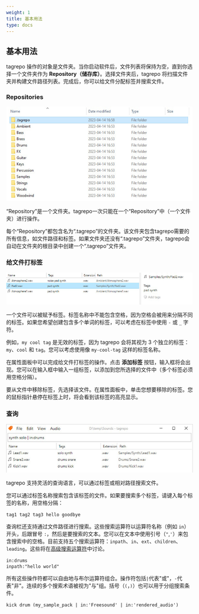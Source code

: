 ```yaml
---
weight: 1
title: 基本用法
type: docs
---
```


## 基本用法

tagrepo 操作的对象是文件夹。当你启动软件后，文件列表将保持为空，直到你选择一个文件夹作为 **Repository（储存库）**。选择文件夹后，tagrepo 将扫描文件夹并构建文件路径列表。完成后，你可以给文件分配标签并搜索文件。

### Repositories

![Windows资源管理器中存储库的截图，演示自动生成的“ .tagrepo”文件夹](manual-repository.jpg)

“Repository”是一个文件夹。tagrepo一次只能在一个“Repository”中（一个文件夹）进行操作。

每个“Repository”都包含名为“.tagrepo”的文件夹。该文件夹包含tagrepo需要的所有信息，如文件路径和标签。如果文件夹还没有“.tagrepo”文件夹，tagrepo会自动在文件夹的根目录中创建一个“.tagrepo”文件夹。

### 给文件打标签

![tagrepo 中的属性面板截图](manual-tagging.jpg)

一个文件可以被赋予标签。标签名称中不能包含空格，因为空格会被用来分隔不同的标签。如果您希望创建包含多个单词的标签，可以考虑在标签中使用 `-` 或 `_` 字符。

例如，`my cool tag` 是无效的标签，因为 tagrepo 会将其视为 3 个独立的标签：`my`、`cool` 和 `tag`。您可以考虑使用像 `my-cool-tag` 这样的标签名称。

在属性面板中可以完成给文件打标签的操作。点击 **添加标签** 按钮，输入框将会出现。您可以在输入框中输入一组标签，以添加到您所选择的文件中（多个标签必须用空格分隔）。

要从文件中移除标签，先选择该文件。在属性面板中，单击您想要移除的标签。您的鼠标指针悬停在标签上时，将会看到该标签的高亮显示。

### 查询

![tagrepo 中查询栏的屏幕截图](manual-query.jpg)

tagrepo 支持灵活的查询语言，可以通过标签或相对路径搜索文件。

您可以通过标签名称搜索包含该标签的文件。如果要搜索多个标签，请键入每个标签的名称，用空格分隔：

```
tag1 tag2 tag3 hello goodbye
```

查询栏还支持通过文件路径进行搜索。这些搜索运算符以运算符名称（例如 `in`）开头，后跟冒号 `:`，然后是要搜索的文本。您可以在文本中使用引号（`"`,`'`）来包含搜索中的空格。目前支持五个搜索运算符：`inpath`、`in`、`ext`、`children`、`leading`。这些将在[高级搜索运算符](https://jameswalker55.github.io/tag-repo-site/#manual-advanced-search)中讨论。

```
in:drums
inpath:"hello world"
```

所有这些操作符都可以自由地与布尔运算符组合。操作符包括`|`代表"或"，`-`代表"非"。连续的多个搜索术语被视为"与"组。括号（`(`，`)`）也可以用于分组搜索条件。

```
kick drum (my_sample_pack | in:'Freesound' | in:'rendered_audio')
```
